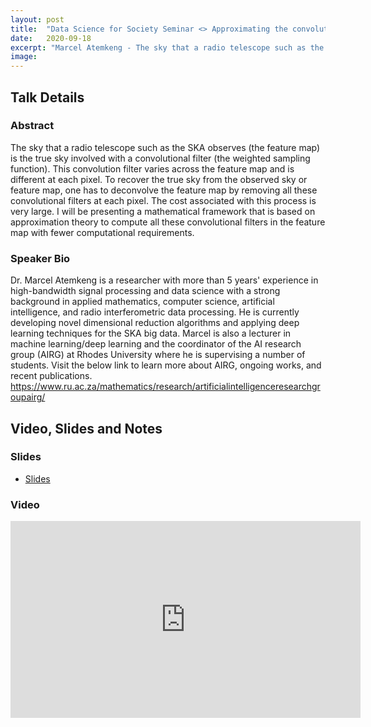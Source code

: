 ```yaml
---
layout: post
title:  "Data Science for Society Seminar <> Approximating the convolutional filters in the feature map of a radio interferometer"
date:   2020-09-18
excerpt: "Marcel Atemkeng - The sky that a radio telescope such as the SKA observes (the feature map) is the true sky involved with a convolutional filter (the weighted sampling function). This convolution filter varies across the feature map and is different at each pixel."
image: 
---
```


## Talk Details
### Abstract
The sky that a radio telescope such as the SKA observes (the feature map) is the true sky involved with a convolutional filter (the weighted sampling function). This convolution filter varies across the feature map and is different at each pixel. To recover the true sky from the observed sky or feature map, one has to deconvolve the feature map by removing all these convolutional filters at each pixel. The cost associated with this process is very large. I will be presenting a mathematical framework that is based on approximation theory to compute all these convolutional filters in the feature map with fewer computational requirements.

### Speaker Bio
Dr. Marcel Atemkeng is a researcher with more than 5 years' experience in high-bandwidth signal processing and data science with a strong background in applied mathematics, computer science, artificial intelligence, and radio interferometric data processing. He is currently developing novel dimensional reduction algorithms and applying deep learning techniques for the SKA big data. Marcel is also a lecturer in machine learning/deep learning and the coordinator of the AI research group (AIRG) at Rhodes University where he is supervising a number of students. Visit the below link to learn more about AIRG, ongoing works, and recent publications. https://www.ru.ac.za/mathematics/research/artificialintelligenceresearchgroupairg/

## Video, Slides and Notes

### Slides

* [Slides](https://drive.google.com/file/d/1v8Cn3dp6izoNc0-6bZpW8USFDTrNT0L8/view?usp=sharing)

### Video

<iframe width="560" height="315" src="https://www.youtube-nocookie.com/embed/H7SmadYdRnU" frameborder="0" allow="accelerometer; autoplay; clipboard-write; encrypted-media; gyroscope; picture-in-picture" allowfullscreen></iframe>
